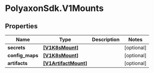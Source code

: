 # PolyaxonSdk.V1Mounts

## Properties
Name | Type | Description | Notes
------------ | ------------- | ------------- | -------------
**secrets** | [**[V1K8sMount]**](V1K8sMount.md) |  | [optional] 
**config_maps** | [**[V1K8sMount]**](V1K8sMount.md) |  | [optional] 
**artifacts** | [**[V1ArtifactMount]**](V1ArtifactMount.md) |  | [optional] 


